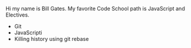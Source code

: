 Hi my name is Bill Gates.
My favorite Code School path is JavaScript and Electives.
* Git
* JavaScripti
* Killing history using git rebase
